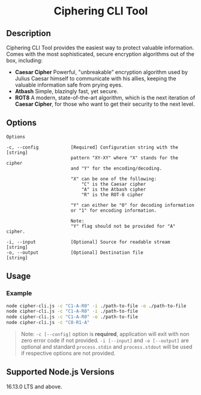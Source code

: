 <h1 align="center">Ciphering CLI Tool</h1>

## Description

Ciphering CLI Tool provides the easiest way to protect valuable information. Comes with the most sophisticated, secure encryption algorithms out of the box, including:

-   <b>Caesar Cipher</b> Powerful, "unbreakable” encryption algorithm used by Julius Caesar himself to communicate with his allies, keeping the valuable information safe from prying eyes.
-   <b>Atbash</b> Simple, blazingly fast, yet secure.
-   <b>ROT8</b> A modern, state-of-the-art algorithm, which is the next iteration of <b>Caesar Cipher</b>, for those who want to get their security to the next level.

## Options

```
Options

-c, --config            [Required] Configuration string with the        [string]
                        pattern "XY-XY" where "X" stands for the cipher
                        and "Y" for the encoding/decoding.

                        "X" can be one of the following:
                            "C" is the Caesar cipher
                            "A" is the Atbash cipher
                            "R" is the ROT-8 cipher

                        "Y" can either be "0" for decoding information
                        or "1" for encoding information.

                        Note:
                        "Y" flag should not be provided for "A" cipher.

-i, --input             [Optional] Source for readable stream           [string]
-o, --output            [Optional] Destination file                     [string]
```

## Usage

### Example

```bash
node cipher-cli.js -c "C1-A-R0" -i ./path-to-file -o ./path-to-file
node cipher-cli.js -c "C1-A-R0" -i ./path-to-file
node cipher-cli.js -c "C1-A-R0" -o ./path-to-file
node cipher-cli.js -c "C0-R1-A"
```

> Note: `-c [--config]` option is <b>required</b>, application will exit with non zero error code if not provided. `-i [--input]` and `-o [--output]` are optional and standard `process.stdin` and `process.stdout` will be used if respective options are not provided.

## Supported Node.js Versions

16.13.0 LTS and above.
